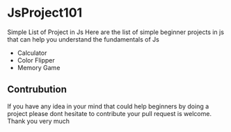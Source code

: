 # JsProject101
Simple List of Project in Js
Here are the list of simple beginner projects in js that can help you understand the fundamentals of Js

* Calculator
* Color Flipper
* Memory Game

## Contrubution
If you have any idea in your mind that could help beginners by doing a project please dont hesitate to contribute your pull request is welcome. Thank you very much

